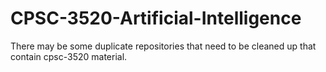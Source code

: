 # CPSC-3520-Artificial-Intelligence
There may be some duplicate repositories that need to be cleaned up that contain cpsc-3520 material.
